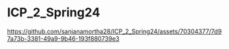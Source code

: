 # ICP_2_Spring24



https://github.com/sanjanamortha28/ICP_2_Spring24/assets/70304377/7d97a73b-3381-49a9-9b46-193f880739e3

